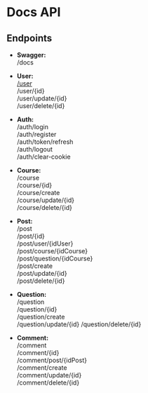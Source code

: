 #  Docs API

##  Endpoints

- **Swagger:**  
/docs

- **User:**  
[/user](./user.md)  
/user/{id}  
/user/update/{id}  
/user/delete/{id}  

- **Auth:**  
/auth/login  
/auth/register  
/auth/token/refresh  
/auth/logout  
/auth/clear-cookie  

- **Course:**  
/course  
/course/{id}  
/course/create  
/course/update/{id}  
/course/delete/{id}  

- **Post:**  
/post  
/post/{id}  
/post/user/{idUser}  
/post/course/{idCourse}  
/post/question/{idCourse}  
/post/create  
/post/update/{id}  
/post/delete/{id}  

- **Question:**  
/question  
/question/{id}  
/question/create  
/question/update/{id}
/question/delete/{id}

- **Comment:**  
/comment  
/comment/{id}  
/comment/post/{idPost}  
/comment/create  
/comment/update/{id}  
/comment/delete/{id}  

